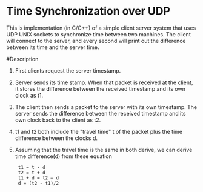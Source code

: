 #  Time Synchronization over UDP
This is implementation (in C/C++) of a simple client server system that uses UDP UNIX sockets to synchronize time between two machines. The client will connect to the server, and every second will print out the difference between its time and the server time.

#Description

1. First clients request the server timestamp.
2. Server sends its time stamp. When that packet is received at the client, it stores the difference between the received timestamp and its own clock as t1.
3. The client then sends a packet to the server with its own timestamp. The server sends the difference between the received timestamp and its own clock back to the client as t2.
4. t1 and t2 both include the "travel time" t of the packet plus the time difference between the clocks d.
5. Assuming that the travel time is the same in both derive, we can derive time difference(d) from these equation

        t1 = t - d   
        t2 = t + d   
        t1 + d = t2 – d  
        d = (t2 - t1)/2    
